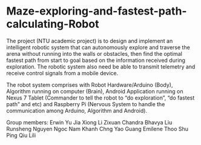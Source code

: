# Maze-exploring-and-fastest-path-calculating-Robot

The project (NTU academic project) is  to design and implement an intelligent robotic system that 
can autonomously explore and traverse the arena without running into the walls or obstacles, then 
find the optimal fastest path from start to goal based on the information received during exploration. 
The robotic system also need be able to transmit telemetry and receive control signals from a mobile device.

The robot system comprises with Robot Hardware/Arduino (Body), 
Algorithm running on computer (Brain), Android Application running on Nexus 7 Tablet (Commander
to tell the robot to “do exploration”, “do fastest path” and etc) and Raspberry Pi (Nervous System 
to handle the communication among Arduino, Algorithm and Android).

Group members:
Erwin Yu Jia Xiong
Li Zixuan
Chandra Bhavya
Liu Runsheng
Nguyen Ngoc Nam Khanh
Chng Yao Guang
Emilene Thoo Shu Ping
Qiu Lili


